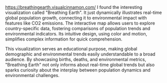 https://breathingearth.visualcinnamon.com/
I found the interesting visualization called "Breathing Earth". It just dynamically illustrates real-time global population growth, connecting it to environmental impact with features like CO2 emissions. The interactive map allows users to explore country-specific data, fostering comparisons of population trends and environmental indicators. Its intuitive design, using color and motion, simplifies complex information for quick comprehension.

This visualization serves an educational purpose, making global demographic and environmental trends easily understandable to a broad audience. By showcasing births, deaths, and environmental metrics, "Breathing Earth" not only informs about real-time global trends but also sparks curiosity about the interplay between population dynamics and environmental challenges.
